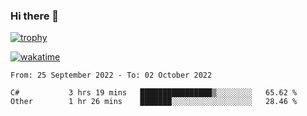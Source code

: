 ### Hi there 👋

[![trophy](https://github-profile-trophy.vercel.app/?username=cxnky&theme=dracula)](https://github.com/ryo-ma/github-profile-trophy)

[![wakatime](https://wakatime.com/badge/user/1c39c599-5497-41b9-a5be-2c4676e7fd23.svg)](https://wakatime.com/@1c39c599-5497-41b9-a5be-2c4676e7fd23)
<!--START_SECTION:waka-->

```text
From: 25 September 2022 - To: 02 October 2022

C#           3 hrs 19 mins   ████████████████▒░░░░░░░░   65.62 %
Other        1 hr 26 mins    ███████░░░░░░░░░░░░░░░░░░   28.46 %
```

<!--END_SECTION:waka-->
